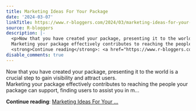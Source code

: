 ```yaml
---
title: Marketing Ideas For Your Package
date: '2024-03-07'
linkTitle: https://www.r-bloggers.com/2024/03/marketing-ideas-for-your-package/
source: R-bloggers
description: |-
  <p>Now that you have created your package, presenting it to the world is a crucial step to gain visibility and attract users.<br />
  Marketing your package effectively contributes to reaching the people your package can support, finding users to assist you in m...</p>
  <strong>Continue reading</strong>: <a href="https://www.r-bloggers.com/2024/03/marketing-ideas-for-your-package/">Marketing Ideas For Your ...
disable_comments: true
---
```

<p>Now that you have created your package, presenting it to the world is a crucial step to gain visibility and attract users.<br />
Marketing your package effectively contributes to reaching the people your package can support, finding users to assist you in m...</p>
<strong>Continue reading</strong>: <a href="https://www.r-bloggers.com/2024/03/marketing-ideas-for-your-package/">Marketing Ideas For Your ...